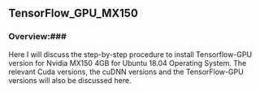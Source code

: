 ## TensorFlow_GPU_MX150

### Overview:### 
Here I will discuss the step-by-step procedure to install Tensorflow-GPU version for Nvidia MX150 4GB for Ubuntu 18.04 Operating System. The relevant Cuda versions, the cuDNN versions and the TensorFlow-GPU versions will also be discussed here.

